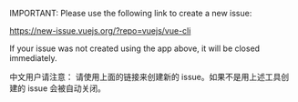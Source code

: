 IMPORTANT: Please use the following link to create a new issue:

https://new-issue.vuejs.org/?repo=vuejs/vue-cli

If your issue was not created using the app above, it will be closed immediately.

中文用户请注意：
请使用上面的链接来创建新的 issue。如果不是用上述工具创建的 issue 会被自动关闭。
